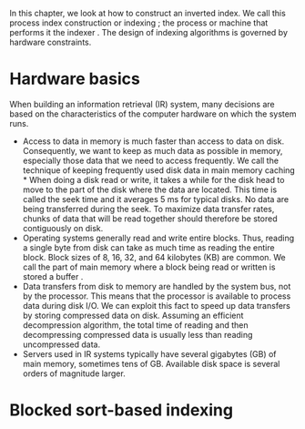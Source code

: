 In this chapter, we look at how to construct an inverted index. We call this process index construction or indexing ; the process or machine that performs it the indexer . The design of indexing algorithms is governed by hardware constraints.

# Hardware basics

When building an information retrieval (IR) system, many decisions are based on the characteristics of the computer hardware on which the system runs.

* Access to data in memory is much faster than access to data on disk. Consequently, we want to keep as much data as possible in memory, especially those data that we need to access frequently. We call the technique of keeping frequently used disk data in main memory caching * When doing a disk read or write, it takes a while for the disk head to move to the part of the disk where the data are located. This time is called the seek time and it averages 5 ms for typical disks. No data are being transferred during the seek. To maximize data transfer rates, chunks of data that will be read together should therefore be stored contiguously on disk.
* Operating systems generally read and write entire blocks. Thus, reading a single byte from disk can take as much time as reading the entire block. Block sizes of 8, 16, 32, and 64 kilobytes (KB) are common. We call the part of main memory where a block being read or written is stored a buffer .
* Data transfers from disk to memory are handled by the system bus, not by the processor. This means that the processor is available to process data during disk I/O. We can exploit this fact to speed up data transfers by storing compressed data on disk. Assuming an efficient decompression algorithm, the total time of reading and then decompressing compressed data is usually less than reading uncompressed data.
* Servers used in IR systems typically have several gigabytes (GB) of main memory, sometimes tens of GB. Available disk space is several orders of magnitude larger.

# Blocked sort-based indexing

